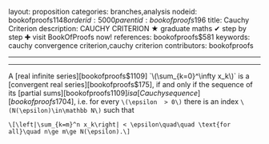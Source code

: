 layout: proposition
categories: branches,analysis
nodeid: bookofproofs$1148
orderid: 5000
parentid: bookofproofs$196
title: Cauchy Criterion
description: CAUCHY CRITERION ★ graduate maths ✔ step by step ✚ visit BookOfProofs now!
references: bookofproofs$581
keywords: cauchy convergence criterion,cauchy criterion
contributors: bookofproofs

---


---

A [real infinite series][bookofproofs$1109] `\(\sum_{k=0}^\infty x_k\)` is a [convergent real series][bookofproofs$175], if and only if the sequence of its [partial sums][bookofproofs$1109] is a [Cauchy sequence][bookofproofs$1704], i.e. for every `\(\epsilon  > 0\)` there is an index `\(N(\epsilon)\in\mathbb N\)` such that

`\[\left|\sum_{k=m}^n x_k\right| < \epsilon\quad\quad \text{for all}\quad n\ge m\ge N(\epsilon).\]`
